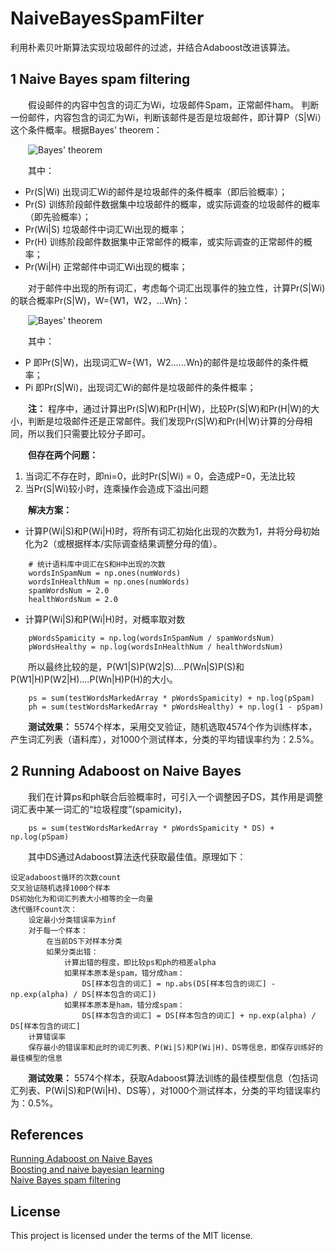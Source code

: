 # NaiveBayesSpamFilter
利用朴素贝叶斯算法实现垃圾邮件的过滤，并结合Adaboost改进该算法。

## 1 Naive Bayes spam filtering
&emsp;&emsp;假设邮件的内容中包含的词汇为Wi，垃圾邮件Spam，正常邮件ham。
判断一份邮件，内容包含的词汇为Wi，判断该邮件是否是垃圾邮件，即计算P（S|Wi）这个条件概率。根据Bayes' theorem：

&emsp;&emsp;![Bayes' theorem](https://upload.wikimedia.org/math/a/6/e/a6e7f8c521dcf018b6480a8967773ac3.png)

&emsp;&emsp;其中：

- Pr(S|Wi) 出现词汇Wi的邮件是垃圾邮件的条件概率（即后验概率）；
- Pr(S)    训练阶段邮件数据集中垃圾邮件的概率，或实际调查的垃圾邮件的概率（即先验概率）；
- Pr(Wi|S) 垃圾邮件中词汇Wi出现的概率；
- Pr(H)    训练阶段邮件数据集中正常邮件的概率，或实际调查的正常邮件的概率；
- Pr(Wi|H) 正常邮件中词汇Wi出现的概率；

&emsp;&emsp;对于邮件中出现的所有词汇，考虑每个词汇出现事件的独立性，计算Pr(S|Wi)的联合概率Pr(S|W)，W={W1，W2，...Wn}：

&emsp;&emsp;![Bayes' theorem](https://upload.wikimedia.org/math/f/1/d/f1d1c65ee72c294f1fc9b4eb156f5768.png)

&emsp;&emsp;其中：
- P        即Pr(S|W)，出现词汇W={W1，W2......Wn}的邮件是垃圾邮件的条件概率；
- Pi       即Pr(S|Wi)，出现词汇Wi的邮件是垃圾邮件的条件概率；

&emsp;&emsp;**注：** 程序中，通过计算出Pr(S|W)和Pr(H|W)，比较Pr(S|W)和Pr(H|W)的大小，判断是垃圾邮件还是正常邮件。我们发现Pr(S|W)和Pr(H|W)计算的分母相同，所以我们只需要比较分子即可。

&emsp;&emsp;**但存在两个问题：**

1. 当词汇不存在时，即ni=0，此时Pr(S|Wi) = 0，会造成P=0，无法比较
2. 当Pr(S|Wi)较小时，连乘操作会造成下溢出问题

&emsp;&emsp;**解决方案：**
- 计算P(Wi|S)和P(Wi|H)时，将所有词汇初始化出现的次数为1，并将分母初始化为2（或根据样本/实际调查结果调整分母的值）。
```
    # 统计语料库中词汇在S和H中出现的次数
    wordsInSpamNum = np.ones(numWords)
    wordsInHealthNum = np.ones(numWords)
    spamWordsNum = 2.0
    healthWordsNum = 2.0
```
- 计算P(Wi|S)和P(Wi|H)时，对概率取对数
```
    pWordsSpamicity = np.log(wordsInSpamNum / spamWordsNum)
    pWordsHealthy = np.log(wordsInHealthNum / healthWordsNum)
```
&emsp;&emsp;所以最终比较的是，P(W1|S)P(W2|S)....P(Wn|S)P(S)和P(W1|H)P(W2|H)....P(Wn|H)P(H)的大小。
```
    ps = sum(testWordsMarkedArray * pWordsSpamicity) + np.log(pSpam)
    ph = sum(testWordsMarkedArray * pWordsHealthy) + np.log(1 - pSpam)
```
&emsp;&emsp;**测试效果：** 5574个样本，采用交叉验证，随机选取4574个作为训练样本，产生词汇列表（语料库），对1000个测试样本，分类的平均错误率约为：2.5%。

## 2 Running Adaboost on Naive Bayes

&emsp;&emsp;我们在计算ps和ph联合后验概率时，可引入一个调整因子DS，其作用是调整词汇表中某一词汇的“垃圾程度”(spamicity)，
```
    ps = sum(testWordsMarkedArray * pWordsSpamicity * DS) + np.log(pSpam)
```
&emsp;&emsp;其中DS通过Adaboost算法迭代获取最佳值。原理如下：
```
设定adaboost循环的次数count
交叉验证随机选择1000个样本
DS初始化为和词汇列表大小相等的全一向量
迭代循环count次：
    设定最小分类错误率为inf
    对于每一个样本：
        在当前DS下对样本分类
        如果分类出错：
            计算出错的程度，即比较ps和ph的相差alpha
            如果样本原本是spam，错分成ham：
                DS[样本包含的词汇] = np.abs(DS[样本包含的词汇] - np.exp(alpha) / DS[样本包含的词汇])
            如果样本原本是ham，错分成spam：
                DS[样本包含的词汇] = DS[样本包含的词汇] + np.exp(alpha) / DS[样本包含的词汇]
    计算错误率
    保存最小的错误率和此时的词汇列表、P(Wi|S)和P(Wi|H)、DS等信息，即保存训练好的最佳模型的信息
```
&emsp;&emsp;**测试效果：** 5574个样本，获取Adaboost算法训练的最佳模型信息（包括词汇列表、P(Wi|S)和P(Wi|H)、DS等），对1000个测试样本，分类的平均错误率约为：0.5%。

## References
[Running Adaboost on Naive Bayes](http://web.cecs.pdx.edu/~mm/MachineLearningWinter2010/BoostingNaiveBayes.pdf)<br>
[Boosting and naive bayesian learning](http://pages.cs.wisc.edu/~dyer/cs540/handouts/elkan97boosting.pdf)<br>
[Naive Bayes spam filtering](https://en.wikipedia.org/wiki/Naive_Bayes_spam_filtering)<br>

## License
This project is licensed under the terms of the MIT license.
